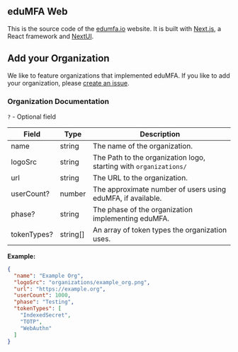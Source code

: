 ## eduMFA Web

This is the source code of the [edumfa.io](https://edumfa.io) website. It is built with [Next.js](https://nextjs.org/),
a React framework and [NextUI](https://nextui.org/).

## Add your Organization

We like to feature organizations that implemented eduMFA. If you like to add your organization, please [create an issue](https://github.com/eduMFA/Web/issues/new?labels=organization&template=add_organization.yml).

### Organization Documentation

`?` - Optional field

| Field       | Type     | Description                                                       |
|-------------|----------|-------------------------------------------------------------------|
| name        | string   | The name of the organization.                                     |
| logoSrc     | string   | The Path to the organization logo, starting with `organizations/` |
| url         | string   | The URL to the organization.                                      |
| userCount?  | number   | The approximate number of users using eduMFA, if available.       |
| phase?      | string   | The phase of the organization implementing eduMFA.                |
| tokenTypes? | string[] | An array of token types the organization uses.                    |

**Example:**

```json
{
  "name": "Example Org",
  "logoSrc": "organizations/example_org.png",
  "url": "https://example.org",
  "userCount": 1000,
  "phase": "Testing",
  "tokenTypes": [
    "IndexedSecret",
    "TOTP",
    "WebAuthn"
  ]
}
```